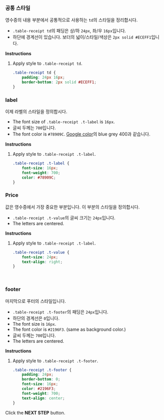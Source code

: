 ### 공통 스타일
영수증의 내용 부분에서 공통적으로 사용하는 `td`의 스타일을 정리합시다.
* `.table-receipt td`의 패딩은 상/하 `24px`, 좌/우 `16px`입니다.
* 하단에 경계선이 있습니다. 보더의 넓이/스타일/색상은 `2px solid #ECEFF1`입니다.

**Instructions**
1. Apply style to `.table-receipt td`.
    ```css
    .table-receipt td {
    	padding: 24px 16px;
    	border-bottom: 2px solid #ECEFF1;
    }
    ```


### label
이제 라벨의 스타일을 정의합시다.
* The font size of `.table-receipt .t-label` is `16px`.
* 글씨 두께는 `700`입니다.
* The font color is `#78909C`. [Google color][999]의 blue grey 400과 같습니다.

**Instructions**
1. Apply style to `.table-receipt .t-label`.
    ```css
    .table-receipt .t-label {
    	font-size: 16px;
    	font-weight: 700;
    	color: #78909C;
    }
    ```



### Price
값은 영수증에서 가장 중요한 부분입니다. 이 부분의 스타일을 정의합시다.
* `.table-receipt .t-value`의 글씨 크기는 `24px`입니다.
* The letters are centered.

**Instructions**
1. Apply style to `.table-receipt .t-label`.
    ```css
    .table-receipt .t-value {
    	font-size: 24px;
    	text-align: right;
    }
    ```


​    
### footer
마지막으로 푸터의 스타일입니다.
* `.table-receipt .t-footer`의 패딩은 `24px`입니다.
* 하단의 경계선은 `0`입니다.
* The font size is `16px`.
* The font color is `#2196F3`. (same as background color.)
* 글씨 두께는 `700`입니다.
* The letters are centered.

**Instructions**
1. Apply style to `.table-receipt .t-footer`.
    ```css
    .table-receipt .t-footer {
    	padding: 24px;
    	border-bottom: 0;
    	font-size: 16px;
    	color: #2196F3;
    	font-weight: 700;
    	text-align: center;
    }
    ```


Click the **NEXT STEP** button. 

[999]: https://material.io/design/color/#color-usage-palettes
